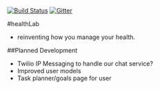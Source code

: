 [![Build Status](https://travis-ci.org/bretth18/healthLab.svg?branch=master)](https://travis-ci.org/bretth18/healthLab)
[![Gitter](https://badges.gitter.im/bretth18/healthLab.svg)](https://gitter.im/bretth18/healthLab?utm_source=badge&utm_medium=badge&utm_campaign=pr-badge)

#healthLab
- reinventing how you manage your health.

##Planned Development
* Twilio IP Messaging to handle our chat service?
* Improved user models
* Task planner/goals page for user
